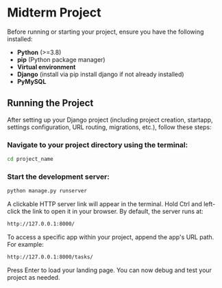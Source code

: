 # Midterm Project

Before running or starting your project, ensure you have the following installed:

- **Python** (>=3.8)
- **pip** (Python package manager)
- **Virtual environment**
- **Django** (install via pip install django if not already installed)
- **PyMySQL**

## Running the Project

After setting up your Django project (including project creation, startapp, settings configuration, URL routing, migrations, etc.), follow these steps:

### Navigate to your project directory using the terminal:
```sh
cd project_name
```

### Start the development server:
```sh
python manage.py runserver
```

A clickable HTTP server link will appear in the terminal. Hold Ctrl and left-click the link to open it in your browser.
By default, the server runs at:
```sh
http://127.0.0.1:8000/
```
To access a specific app within your project, append the app's URL path. For example:
```sh
http://127.0.0.1:8000/tasks/
```

Press Enter to load your landing page.
You can now debug and test your project as needed.